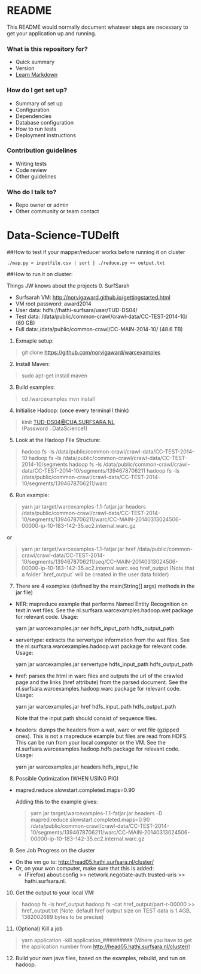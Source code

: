 # README #

This README would normally document whatever steps are necessary to get your application up and running.

### What is this repository for? ###

* Quick summary
* Version
* [Learn Markdown](https://bitbucket.org/tutorials/markdowndemo)

### How do I get set up? ###

* Summary of set up
* Configuration
* Dependencies
* Database configuration
* How to run tests
* Deployment instructions

### Contribution guidelines ###

* Writing tests
* Code review
* Other guidelines

### Who do I talk to? ###

* Repo owner or admin
* Other community or team contact

# Data-Science-TUDelft

##How to test if your mapper/reducer works before running it on cluster

```
./map.py < inputfile.csv | sort | ./reduce.py >> output.txt
```

##How to run it on cluster:

Things JW knows about the projects
0. SurfSarah
- Surfsarah VM: 
   http://norvigaward.github.io/gettingstarted.html
- VM root password: 
   award2014
- User data: hdfs://hathi-surfsara/user/TUD-DS04/
- Test data: /data/public/common-crawl/crawl-data/CC-TEST-2014-10/ (80 GB)
- Full data: /data/public/common-crawl/CC-MAIN-2014-10/ (48.6 TB)

1. Exmaple setup:
> git clone https://github.com/norvigaward/warcexamples

2. Install Maven:
> sudo apt-get install maven

3. Build examples:  
> cd /warcexamples
> mvn install

4. Initialise Hadoop: (once every terminal I think)
> kinit TUD-DS04@CUA.SURFSARA.NL  
(Password : DataScience1)

5. Look at the Hadoop File Structure:
> hadoop fs -ls /data/public/common-crawl/crawl-data/CC-TEST-2014-10
> hadoop fs -ls /data/public/common-crawl/crawl-data/CC-TEST-2014-10/segments
> hadoop fs -ls /data/public/common-crawl/crawl-data/CC-TEST-2014-10/segments/1394678706211
> hadoop fs -ls /data/public/common-crawl/crawl-data/CC-TEST-2014-10/segments/1394678706211/warc

6. Run example:
> yarn jar target/warcexamples-1.1-fatjar.jar headers /data/public/common-crawl/crawl-data/CC-TEST-2014-10/segments/1394678706211/warc/CC-MAIN-20140313024506-00000-ip-10-183-142-35.ec2.internal.warc.gz

or

> yarn jar target/warcexamples-1.1-fatjar.jar href /data/public/common-crawl/crawl-data/CC-TEST-2014-10/segments/1394678706211/seq/CC-MAIN-20140313024506-00000-ip-10-183-142-35.ec2.internal.warc.seq href_output
(Note that a folder ´href_output´ will be created in the user data folder)

7. There are 4 examples (defined by the main(String[] args) methods in the jar file)
- NER: mapreduce example that performs Named Entity Recognition on text in wet files. See the nl.surfsara.warcexamples.hadoop.wet package for relevant code. Usage:

    yarn jar warcexamples.jar ner hdfs_input_path hdfs_output_path

- servertype: extracts the servertype information from the wat files. See the nl.surfsara.warcexamples.hadoop.wat package for relevant code. Usage:

    yarn jar warcexamples.jar servertype hdfs_input_path hdfs_output_path

- href: parses the html in warc files and outputs the url of the crawled page and the links (href attribute) from the parsed document. See the nl.surfsara.warcexamples.hadoop.warc package for relevant code. Usage:

    yarn jar warcexamples.jar href hdfs_input_path hdfs_output_path

    Note that the input path should consist of sequence files.

- headers: dumps the headers from a wat, warc or wet file (gzipped ones). This is not a mapreduce example but files are read from HDFS. This can be run from your local computer or the VM. See the nl.surfsara.warcexamples.hadoop.hdfs package for relevant code. Usage:

    yarn jar warcexamples.jar headers hdfs_input_file

8. Possible Optimization (WHEN USING PIG)
- mapred.reduce.slowstart.completed.maps=0.90
  
  Adding this to the example gives:
  > yarn jar target/warcexamples-1.1-fatjar.jar headers -D mapred.reduce.slowstart.completed.maps=0.90 /data/public/common-crawl/crawl-data/CC-TEST-2014-10/segments/1394678706211/warc/CC-MAIN-20140313024506-00000-ip-10-183-142-35.ec2.internal.warc.gz

9. See Job Progress on the cluster
- On the vm go to: http://head05.hathi.surfsara.nl/cluster/
- Or, on your won computer, make sure that this is added:
  - (Firefox) about:config >> network.negotiate-auth.trusted-uris >> hathi.surfsara.nl.

10. Get the output to your local VM:
> hadoop fs -ls href_output
> hadoop fs -cat href_output/part-r-00000 >> href_output.txt
(Note: default href output size on TEST data is 1.4GB, 1382002689 bytes to be precise)

11. (Optional) Kill a job
> yarn application -kill application_#########
(Where you have to get the application number from http://head05.hathi.surfsara.nl/cluster/)

12. Build your own java files, based on the examples, rebuild, and run on hadoop.
